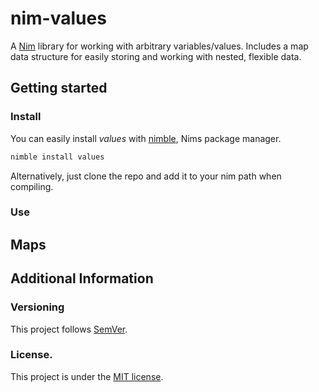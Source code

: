 # nim-values

A [Nim](http://nim-lang.org) library for working with arbitrary variables/values.
Includes a map data structure for easily storing and working with nested, flexible data. 

## Getting started

### Install

You can easily install *values* with [nimble](https://github.com/nim-lang/nimble), Nims package manager.

```bash
nimble install values
```

Alternatively, just clone the repo and add it to your nim path when compiling.

### Use

## Maps

## Additional Information

### Versioning

This project follows [SemVer](semver.org).

### License.

This project is under the [MIT license](https://opensource.org/licenses/MIT).
